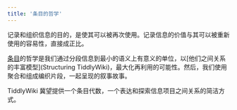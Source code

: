 ```yaml
---
title: '条目的哲学'
---
```


记录和组织信息的目的，是使其可以被再次使用。记录信息的价值与其可以被重新使用的容易性，直接成正比。

[条目](Tiddlers)的哲学是我们通过分段信息到最小的语义上有意义的单位，以[他们之间关系的丰富模型](Structuring TiddlyWiki)，最大化再利用的可能性。然后，我们使用聚合和组成编织片段，一起呈现的叙事故事。

TiddlyWiki 冀望提供一个条目代数，一个表达和探索信息项目之间关系的简洁方式。
